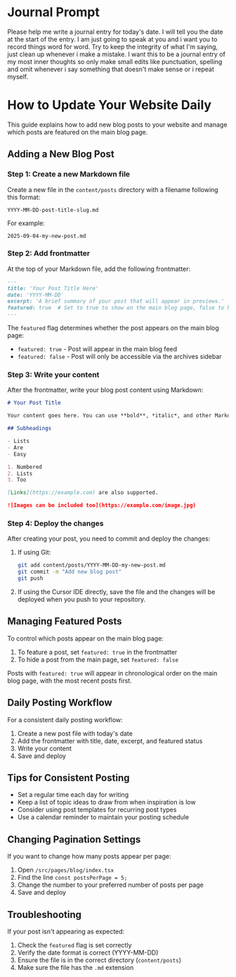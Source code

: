 # Journal Prompt

Please help me write a journal entry for today's date. I will tell you the date at the start of the entry. I am just going to speak at you and i want you to record things word for word. Try to keep the integrity of what I'm saying, just clean up whenever i make a mistake. I want this to be a journal entry of my most inner thoughts so only make small edits like punctuation, spelling and omit whenever i say something that doesn't make sense or i repeat myself.

# How to Update Your Website Daily

This guide explains how to add new blog posts to your website and manage which posts are featured on the main blog page.

## Adding a New Blog Post

### Step 1: Create a new Markdown file

Create a new file in the `content/posts` directory with a filename following this format:
```
YYYY-MM-DD-post-title-slug.md
```

For example:
```
2025-09-04-my-new-post.md
```

### Step 2: Add frontmatter

At the top of your Markdown file, add the following frontmatter:

```md
---
title: 'Your Post Title Here'
date: 'YYYY-MM-DD'
excerpt: 'A brief summary of your post that will appear in previews.'
featured: true  # Set to true to show on the main blog page, false to hide
---
```

The `featured` flag determines whether the post appears on the main blog page:
- `featured: true` - Post will appear in the main blog feed
- `featured: false` - Post will only be accessible via the archives sidebar

### Step 3: Write your content

After the frontmatter, write your blog post content using Markdown:

```md
# Your Post Title

Your content goes here. You can use **bold**, *italic*, and other Markdown formatting.

## Subheadings

- Lists
- Are
- Easy

1. Numbered
2. Lists
3. Too

[Links](https://example.com) are also supported.

![Images can be included too](https://example.com/image.jpg)

```

### Step 4: Deploy the changes

After creating your post, you need to commit and deploy the changes:

1. If using Git:
   ```bash
   git add content/posts/YYYY-MM-DD-my-new-post.md
   git commit -m "Add new blog post"
   git push
   ```

2. If using the Cursor IDE directly, save the file and the changes will be deployed when you push to your repository.

## Managing Featured Posts

To control which posts appear on the main blog page:

1. To feature a post, set `featured: true` in the frontmatter
2. To hide a post from the main page, set `featured: false`

Posts with `featured: true` will appear in chronological order on the main blog page, with the most recent posts first.

## Daily Posting Workflow

For a consistent daily posting workflow:

1. Create a new post file with today's date
2. Add the frontmatter with title, date, excerpt, and featured status
3. Write your content
4. Save and deploy

## Tips for Consistent Posting

- Set a regular time each day for writing
- Keep a list of topic ideas to draw from when inspiration is low
- Consider using post templates for recurring post types
- Use a calendar reminder to maintain your posting schedule

## Changing Pagination Settings

If you want to change how many posts appear per page:

1. Open `/src/pages/blog/index.tsx`
2. Find the line `const postsPerPage = 5;` 
3. Change the number to your preferred number of posts per page
4. Save and deploy

## Troubleshooting

If your post isn't appearing as expected:

1. Check the `featured` flag is set correctly
2. Verify the date format is correct (YYYY-MM-DD)
3. Ensure the file is in the correct directory (`content/posts`)
4. Make sure the file has the `.md` extension

